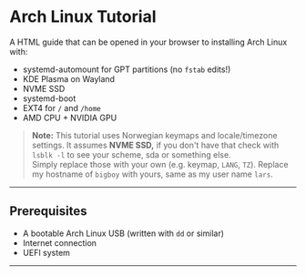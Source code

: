 # Arch Linux Tutorial

A HTML guide that can be opened in your browser to installing Arch Linux with:

- systemd-automount for GPT partitions (no  `fstab` edits!)
- KDE Plasma on Wayland
- NVME SSD
- systemd-boot
- EXT4 for `/` and `/home`
- AMD CPU + NVIDIA GPU

> **Note:** This tutorial uses Norwegian keymaps and locale/timezone settings. It assumes **NVME SSD,** if you don't have that check with `lsblk -l` to see your scheme, sda or something else.  
> Simply replace those with your own (e.g. keymap, `LANG`, `TZ`). Replace my hostname of `bigboy` with yours, same as my user name `lars`.

---

## Prerequisites

- A bootable Arch Linux USB (written with `dd` or similar)
- Internet connection
- UEFI system

---
